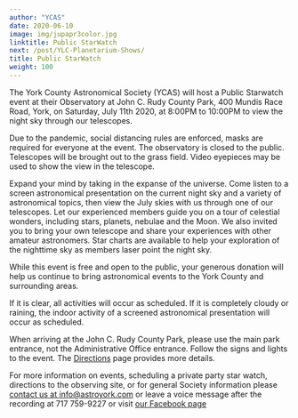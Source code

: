 ```yaml
---
author: "YCAS"
date: 2020-06-10
image: img/jupapr3color.jpg
linktitle: Public StarWatch
next: /post/YLC-Planetarium-Shows/
title: Public StarWatch
weight: 100
---
```

The York County Astronomical Society (YCAS) will host a Public Starwatch event at their Observatory at John C. Rudy County Park, 400 Mundis Race Road, York, on Saturday, July 11th 2020, at 8:00PM to 10:00PM to view the night sky through our telescopes.

Due to the pandemic, social distancing rules are enforced, masks are required for everyone at the event. The observatory is closed to the public. Telescopes will be brought out to the grass field. Video eyepieces may be used to show the view in the telescope.

Expand your mind by taking in the expanse of the universe. Come listen to a screen astronomical presentation on the current night sky and a variety of astronomical topics, then view the July skies with us through one of our telescopes. Let our experienced members guide you on a tour of celestial wonders, including stars, planets, nebulae and the Moon. We also invited you to bring your own telescope and share your experiences with other amateur astronomers. Star charts are available to help your exploration of the nighttime sky as members laser point the night sky.  

While this event is free and open to the public, your generous donation will help us continue to bring astronomical events to the York County and surrounding areas.

If it is clear, all activities will occur as scheduled. If it is completely cloudy or raining, the indoor activity of a screened astronomical presentation will occur as scheduled.

When arriving at the John C. Rudy County Park, please use the main park entrance, not the Administrative Office entrance. Follow the signs and lights to the event. The [Directions](https://www.astroyork.com/directions) page provides more details.

For more information on events, scheduling a private party star watch, directions to the observing site, or for general Society information please [contact us at info@astroyork.com](info@astroyork.com) or leave a voice message after the recording at 717 759-9227 or visit [our Facebook page](https://www.facebook.com/astroyork)